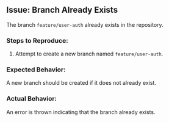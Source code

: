 ## Issue: Branch Already Exists

The branch `feature/user-auth` already exists in the repository. 

### Steps to Reproduce:
1. Attempt to create a new branch named `feature/user-auth`.

### Expected Behavior:
A new branch should be created if it does not already exist.

### Actual Behavior:
An error is thrown indicating that the branch already exists.